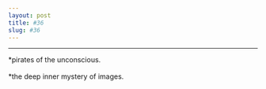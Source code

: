 ```yaml
---
layout: post
title: #36
slug: #36
---
```

---
<p class="description" style="text-align: justify;">
*pirates of the unconscious.
<br>
<br>
*the deep inner mystery of images.
<br>
<br>
